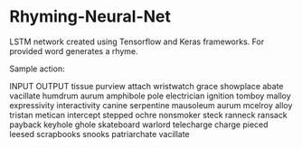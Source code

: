# Rhyming-Neural-Net
LSTM network created using Tensorflow and Keras frameworks.
For provided word generates a rhyme.

Sample action:

INPUT   OUTPUT
tissue	purview
attach	wristwatch
grace	showplace
abate	vacillate
humdrum	aurum
amphibole	pole
electrician	ignition
tomboy	malloy
expressivity	interactivity
canine	serpentine
mausoleum	aurum
mcelroy	alloy
tristan	metican
intercept	stepped
ochre	nonsmoker
steck	ranneck
ransack	payback
keyhole	ghole
skateboard	warlord
telecharge	charge
pieced	leesed
scrapbooks	snooks
patriarchate	vacillate

